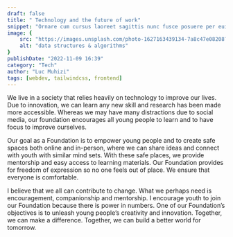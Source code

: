 ```yaml
---
draft: false
title: " Technology and the future of work"
snippet: "Ornare cum cursus laoreet sagittis nunc fusce posuere per euismod dis vehicula a, semper fames lacus maecenas dictumst pulvinar neque enim non potenti. Torquent hac sociosqu eleifend potenti."
image: {
    src: "https://images.unsplash.com/photo-1627163439134-7a8c47e08208?&fit=crop&w=430&h=240",
    alt: "data structures & algorithms"
}
publishDate: "2022-11-09 16:39"
category: "Tech"
author: "Luc Muhizi"
tags: [webdev, tailwindcss, frontend]
---
```


We live in a society that relies heavily on technology to improve our lives. Due to innovation, we can learn any new skill and research has been made more accessible. Whereas we may have many distractions due to social media, our foundation encourages all young people to learn and to have focus to improve ourselves.

 

Our goal as a Foundation is to empower young people and to create safe spaces both online and in-person, where we can share ideas and connect with youth with similar mind sets. With these safe places, we provide mentorship and easy access to learning materials. Our Foundation provides for freedom of expression so no one feels out of place. We ensure that everyone is comfortable.

 

I believe that we all can contribute to change. What we perhaps need is encouragement, companionship and mentorship. I encourage youth to join our Foundation because there is power in numbers. One of our Foundation’s objectives is to unleash young people’s creativity and innovation. Together, we can make a difference. Together, we can build a better world for tomorrow.
